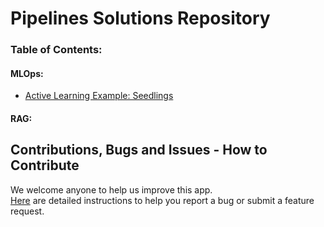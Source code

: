 # Pipelines Solutions Repository

### Table of Contents:

#### MLOps:
- [Active Learning Example: Seedlings](mlops/active_learning/active_learning_seedlings/README.md)

#### RAG:


## Contributions, Bugs and Issues - How to Contribute

We welcome anyone to help us improve this app.  
[Here](CONTRIBUTING.md) are detailed instructions to help you report a bug or submit a feature request.
